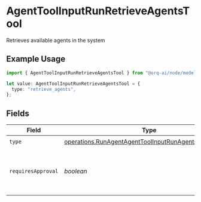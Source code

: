 # AgentToolInputRunRetrieveAgentsTool

Retrieves available agents in the system

## Example Usage

```typescript
import { AgentToolInputRunRetrieveAgentsTool } from "@orq-ai/node/models/operations";

let value: AgentToolInputRunRetrieveAgentsTool = {
  type: "retrieve_agents",
};
```

## Fields

| Field                                                                                                                          | Type                                                                                                                           | Required                                                                                                                       | Description                                                                                                                    |
| ------------------------------------------------------------------------------------------------------------------------------ | ------------------------------------------------------------------------------------------------------------------------------ | ------------------------------------------------------------------------------------------------------------------------------ | ------------------------------------------------------------------------------------------------------------------------------ |
| `type`                                                                                                                         | [operations.RunAgentAgentToolInputRunAgentsRequestType](../../models/operations/runagentagenttoolinputrunagentsrequesttype.md) | :heavy_check_mark:                                                                                                             | N/A                                                                                                                            |
| `requiresApproval`                                                                                                             | *boolean*                                                                                                                      | :heavy_minus_sign:                                                                                                             | Whether this tool requires approval before execution                                                                           |
